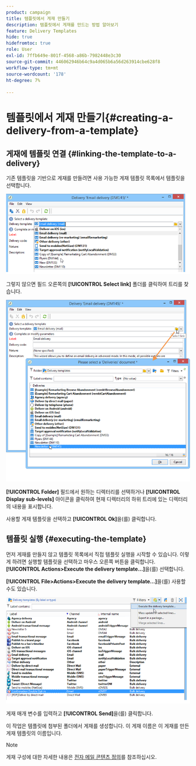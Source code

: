 ```yaml
---
product: campaign
title: 템플릿에서 게재 만들기
description: 템플릿에서 게재를 만드는 방법 알아보기
feature: Delivery Templates
hide: true
hidefromtoc: true
role: User
exl-id: 7ffb649e-801f-4568-a86b-7982448e3c30
source-git-commit: 446062946b64c9a4d065b6a56d263914cbe628f8
workflow-type: tm+mt
source-wordcount: '178'
ht-degree: 7%

---
```


# 템플릿에서 게재 만들기{#creating-a-delivery-from-a-template}

## 게재에 템플릿 연결 {#linking-the-template-to-a-delivery}

기존 템플릿을 기반으로 게재를 만들려면 사용 가능한 게재 템플릿 목록에서 템플릿을 선택합니다.

![](assets/s_ncs_user_wizard_select_template.png)

그렇지 않으면 필드 오른쪽의 **[!UICONTROL Select link]** 폴더를 클릭하여 트리를 찾습니다.

![](assets/s_ncs_user_wizard_choose_link.png)

**[!UICONTROL Folder]** 필드에서 원하는 디렉터리를 선택하거나 **[!UICONTROL Display sub-levels]** 아이콘을 클릭하여 현재 디렉터리의 하위 트리에 있는 디렉터리의 내용을 표시합니다.

사용할 게재 템플릿을 선택하고 **[!UICONTROL Ok]**&#x200B;을(를) 클릭합니다.

## 템플릿 실행 {#executing-the-template}

먼저 게재를 만들지 않고 템플릿 목록에서 직접 템플릿 실행을 시작할 수 있습니다. 이렇게 하려면 실행할 템플릿을 선택하고 마우스 오른쪽 버튼을 클릭합니다. **[!UICONTROL Actions>Execute the delivery template...]**&#x200B;을(를) 선택합니다.

**[!UICONTROL File>Actions>Execute the delivery template...]**&#x200B;을(를) 사용할 수도 있습니다.

![](assets/s_ncs_user_template_execute_menu.png)

게재 매개 변수를 입력하고 **[!UICONTROL Send]**&#x200B;을(를) 클릭합니다.

이 작업은 템플릿에 첨부된 폴더에서 게재를 생성합니다. 이 게재 이름은 이 게재를 만든 게재 템플릿의 이름입니다.

>[!NOTE]
>
>게재 구성에 대한 자세한 내용은 [전자 메일 콘텐츠 정의](defining-the-email-content.md)를 참조하십시오.
